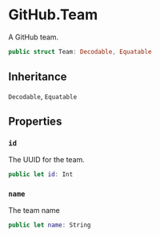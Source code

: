 # GitHub.Team

A GitHub team.

``` swift
public struct Team: Decodable, Equatable 
```

## Inheritance

`Decodable`, `Equatable`

## Properties

### `id`

The UUID for the team.

``` swift
public let id: Int
```

### `name`

The team name

``` swift
public let name: String
```
